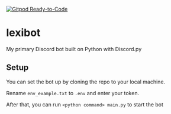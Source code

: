 [![Gitpod Ready-to-Code](https://img.shields.io/badge/Gitpod-Ready--to--Code-blue?logo=gitpod)](https://gitpod.io/#https://github.com/TKLProjects/lexibot) 

# lexibot

My primary Discord bot built on Python with Discord.py

## Setup

You can set the bot up by cloning the repo to your local machine.

Rename `env_example.txt` to `.env` and enter your token.

After that, you can run `<python command> main.py` to start the bot